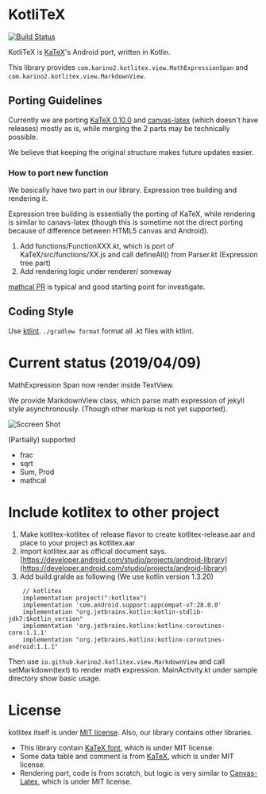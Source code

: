 # KotliTeX

[![Build Status](https://travis-ci.org/karino2/kotlitex.svg?branch=master)](https://travis-ci.org/karino2/kotlitex)

KotliTeX is [KaTeX](https://katex.org)'s Android port, written in Kotlin.

This library provides `com.karino2.kotlitex.view.MathExpressionSpan` and `com.karino2.kotlitex.view.MarkdownView`.

## Porting Guidelines

Currently we are porting [KaTeX 0.10.0](https://github.com/KaTeX/KaTeX/releases/tag/v0.10.0) and [canvas-latex](https://github.com/CurriculumAssociates/canvas-latex) (which doesn't have releases) mostly as is, while merging the 2 parts may be technically possible.

We believe that keeping the original structure makes future updates easier.

### How to port new function

We basically have two part in our library.
Expression tree building and rendering it.

Expression tree building is essentially the porting of KaTeX, while rendering is similar to canavs-latex (though this is sometime not the direct porting because of difference between HTML5 canvas and Android).

1. Add functions/FunctionXXX.kt, which is port of KaTeX/src/functions/XX.js and call defineAll() from Parser.kt (Expression tree part)
2. Add rendering logic under renderer/ someway

[mathcal PR](https://github.com/karino2/kotlitex/pull/106) is typical and good starting point for investigate.

## Coding Style

Use [ktlint](https://ktlint.github.io). `./gradlew format` format all .kt files with ktlint.

# Current status (2019/04/09)

MathExpression Span now render inside TextView.

We provide MarkdownView class, which parse math expression of jekyll style asynchronously. (Though other markup is not yet supported).

![Sccreen Shot](https://raw.githubusercontent.com/karino2/kotlitex/master/screen_shot.jpg)

(Partially) supported

- frac
- sqrt
- Sum, Prod
- mathcal

# Include kotlitex to other project

1. Make kotlitex-kotlitex of release flavor to create kotlitex-release.aar and place to your project as kotlitex.aar
2. Import kotlitex.aar as official document says. [https://developer.android.com/studio/projects/android-library](https://developer.android.com/studio/projects/android-library)
3. Add build.gralde as following (We use kotlin version 1.3.20)

```
    // kotlitex
    implementation project(":kotlitex")
    implementation 'com.android.support:appcompat-v7:28.0.0'
    implementation "org.jetbrains.kotlin:kotlin-stdlib-jdk7:$kotlin_version"
    implementation 'org.jetbrains.kotlinx:kotlinx-coroutines-core:1.1.1'
    implementation "org.jetbrains.kotlinx:kotlinx-coroutines-android:1.1.1"
```

Then use `io.github.karino2.kotlitex.view.MarkdownView` and call setMarkdown(text) to render math expression.
MainActivity.kt under sample directory show basic usage.

# License

kotlitex itself is under [MIT license](https://raw.githubusercontent.com/karino2/kotlitex/master/LICENSE).
Also, our library contains other libraries.

- This library contain [KaTeX font](https://github.com/KaTeX/katex-fonts), which is under MIT license.
- Some data table and comment is from [KaTeX](https://github.com/KaTeX/KaTeX/), which is under MIT license.
- Rendering part, code is from scratch, but logic is very similar to [Canvas-Latex](https://github.com/CurriculumAssociates/canvas-latex), which is under MIT license.
